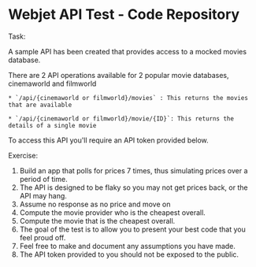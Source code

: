 # Webjet API Test - Code Repository

Task:

A sample API has been created that provides access to a mocked movies database.

There are 2 API operations available for 2 popular movie databases, cinemaworld and filmworld

    * `/api/{cinemaworld or filmworld}/movies` : This returns the movies that are available

    * `/api/{cinemaworld or filmworld}/movie/{ID}`: This returns the details of a single movie

To access this API you'll require an API token provided below.

Exercise: 

1. Build an app that polls for prices 7 times, thus simulating prices over a period of time.
2. The API is designed to be flaky so you may not get prices back, or the API may hang.  
3. Assume no response as no price and move on
4. Compute the movie provider who is the cheapest overall.
5. Compute the movie that is the cheapest overall.
6. The goal of the test is to allow you to present your best code that you feel proud off.
7. Feel free to make and document any assumptions you have made.
8. The API token provided to you should not be exposed to the public.

